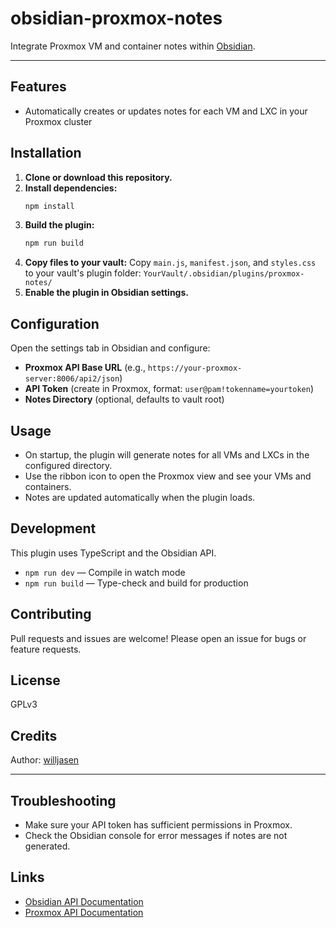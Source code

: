 # obsidian-proxmox-notes

Integrate Proxmox VM and container notes within [Obsidian](https://obsidian.md).

---

## Features
- Automatically creates or updates notes for each VM and LXC in your Proxmox cluster

## Installation
1. **Clone or download this repository.**
2. **Install dependencies:**
	```sh
	npm install
	```
3. **Build the plugin:**
	```sh
	npm run build
	```
4. **Copy files to your vault:**
	Copy `main.js`, `manifest.json`, and `styles.css` to your vault's plugin folder:
	`YourVault/.obsidian/plugins/proxmox-notes/`
5. **Enable the plugin in Obsidian settings.**

## Configuration
Open the settings tab in Obsidian and configure:
- **Proxmox API Base URL** (e.g., `https://your-proxmox-server:8006/api2/json`)
- **API Token** (create in Proxmox, format: `user@pam!tokenname=yourtoken`)
- **Notes Directory** (optional, defaults to vault root)

## Usage
- On startup, the plugin will generate notes for all VMs and LXCs in the configured directory.
- Use the ribbon icon to open the Proxmox view and see your VMs and containers.
- Notes are updated automatically when the plugin loads.

## Development
This plugin uses TypeScript and the Obsidian API.

- `npm run dev` — Compile in watch mode
- `npm run build` — Type-check and build for production

## Contributing
Pull requests and issues are welcome! Please open an issue for bugs or feature requests.

## License
GPLv3

## Credits
Author: [willjasen](https://github.com/willjasen)

---

## Troubleshooting
- Make sure your API token has sufficient permissions in Proxmox.
- Check the Obsidian console for error messages if notes are not generated.

## Links
- [Obsidian API Documentation](https://github.com/obsidianmd/obsidian-api)
- [Proxmox API Documentation](https://pve.proxmox.com/pve-docs/api-viewer/index.html)
